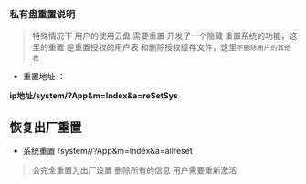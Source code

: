 ### 私有盘重置说明


>  特殊情况下 用户的使用云盘 需要重置 开发了一个隐藏 重置系统的功能，这里的重置 是重置授权的用户表 和删除授权缓存文件，这里`不删除用户的其他表`

-  重置地址 ：

 **ip地址/system/?App&m=Index&a=reSetSys**

## 恢复出厂重置
- 系统重置 /system//?App&m=Index&a=allreset

> 会完全重置为出厂设置 删除所有的信息 用户需要重新激活
